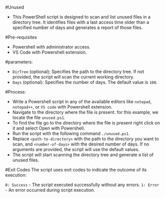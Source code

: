 #Unused
- This PowerShell script is designed to scan and list unused files in a directory tree. It identifies files with a last access time older than a specified number of days and generates a report of those files.

#Pre-requisites
- Powershell with administrator access.
- VS Code with Powershell extension.

#parameters:
- `DirTree` (optional): Specifies the path to the directory tree. If not provided, the script will scan the current working directory.
- `Days` (optional): Specifies the number of days. The default value is `100`.

#Process:
- Write a Powershell script in any of the available editors like `notepad`, `notepad++`, or `VS code` with Powershell extension.
- Navigate to the directory where the file is present. for this example, we locate the file `unused.ps1`.
- To find the file go to the directory where the file is present right click on it and select Open with Powershell.
- Run the script with the following command `./unused.ps1`.
- Replace `<path-to-directory>` with the path to the directory you want to scan, and `<number-of-days>` with the desired number of days. If no arguments are provided, the script will use the default values.
- The script will start scanning the directory tree and generate a list of unused files.

#Exit Codes
The script uses exit codes to indicate the outcome of its execution:

`0: Success` - The script executed successfully without any errors.
`1: Error` - An error occurred during script execution.
